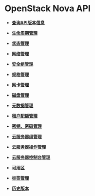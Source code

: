 # OpenStack Nova API<a name="ZH-CN_TOPIC_0124385014"></a>

-   **[查询API版本信息](查询API版本信息.md)**  

-   **[生命周期管理](生命周期管理（OpenStack原生）.md)**  

-   **[状态管理](状态管理（OpenStack原生）.md)**  

-   **[网络管理](网络管理.md)**  

-   **[安全组管理](安全组管理.md)**  

-   **[规格管理](规格管理（OpenStack原生）.md)**  

-   **[网卡管理](网卡管理（OpenStack原生）.md)**  

-   **[磁盘管理](磁盘管理（OpenStack原生）.md)**  

-   **[元数据管理](元数据管理（OpenStack原生）.md)**  

-   **[租户配额管理](租户配额管理（OpenStack原生）.md)**  

-   **[密钥、密码管理](密钥-密码管理.md)**  

-   **[云服务器组管理](云服务器组管理（OpenStack原生）.md)**  

-   **[云服务器操作管理](云服务器组管理（OpenStack原生）-0.md)**  

-   **[云服务器控制台管理](云服务器控制台管理.md)**  

-   **[可用区](可用区.md)**  

-   **[标签管理](标签管理（OpenStack原生）.md)**  

-   **[历史版本](历史版本.md)**  



